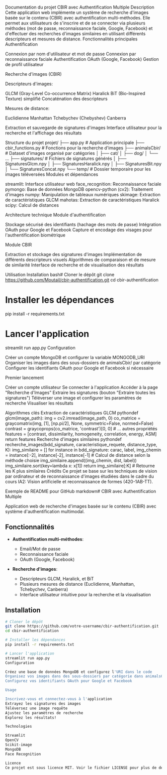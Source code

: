 Documentation du projet CBIR avec Authentification Multiple
Description
Cette application web implémente un système de recherche d'images basée sur le contenu (CBIR) avec authentification multi-méthodes. Elle permet aux utilisateurs de s'inscrire et de se connecter via plusieurs méthodes (mot de passe, reconnaissance faciale, Google, Facebook) et d'effectuer des recherches d'images similaires en utilisant différents descripteurs et mesures de distance.
Fonctionnalités principales
Authentification

Connexion par nom d'utilisateur et mot de passe
Connexion par reconnaissance faciale
Authentification OAuth (Google, Facebook)
Gestion de profil utilisateur

Recherche d'images (CBIR)

Descripteurs d'images:

GLCM (Gray-Level Co-occurrence Matrix)
Haralick
BiT (Bio-Inspired Texture) simplifié
Concaténation des descripteurs


Mesures de distance:

Euclidienne
Manhattan
Tchebychev (Chebyshev)
Canberra


Extraction et sauvegarde de signatures d'images
Interface utilisateur pour la recherche et l'affichage des résultats

Structure du projet
projet/
├── app.py                  # Application principale
├── cbir_functions.py       # Fonctions pour la recherche d'images
├── animalsCbir/            # Dataset d'images organisé par catégories
│   ├── cat/
│   ├── dog/
│   └── ...
├── signatures/             # Fichiers de signatures générés
│   ├── SignaturesGlcm.npy
│   ├── SignaturesHaralick.npy
│   ├── SignaturesBit.npy
│   └── SignaturesConcat.npy
└── temp/                   # Dossier temporaire pour les images téléversées
Modules et dépendances

streamlit: Interface utilisateur web
face_recognition: Reconnaissance faciale
pymongo: Base de données MongoDB
opencv-python (cv2): Traitement d'images
numpy: Manipulation de tableaux numériques
skimage: Extraction de caractéristiques GLCM
mahotas: Extraction de caractéristiques Haralick
scipy: Calcul de distances

Architecture technique
Module d'authentification

Stockage sécurisé des identifiants (hachage des mots de passe)
Intégration OAuth pour Google et Facebook
Capture et encodage des visages pour l'authentification biométrique

Module CBIR

Extraction et stockage des signatures d'images
Implémentation de différents descripteurs visuels
Algorithmes de comparaison et de mesure de similarité
Interface de recherche et de visualisation des résultats

Utilisation
Installation
bash# Cloner le dépôt
git clone https://github.com/Moutail/cbir-authentification.git
cd cbir-authentification

# Installer les dépendances
pip install -r requirements.txt

# Lancer l'application
streamlit run app.py
Configuration

Créer un compte MongoDB et configurer la variable MONGODB_URI
Organiser les images dans des sous-dossiers de animalsCbir/ par catégorie
Configurer les identifiants OAuth pour Google et Facebook si nécessaire

Premier lancement

Créer un compte utilisateur
Se connecter à l'application
Accéder à la page "Recherche d'Images"
Extraire les signatures (bouton "Extraire toutes les signatures")
Téléverser une image et configurer les paramètres de recherche
Visualiser les résultats

Algorithmes clés
Extraction de caractéristiques GLCM
pythondef glcm(image_path):
    img = cv2.imread(image_path, 0)
    co_matrice = graycomatrix(img, [1], [np.pi/2], None, symmetric=False, normed=False)
    contrast = graycoprops(co_matrice, 'contrast')[0, 0]
    # ... autres propriétés
    features = [contrast, dissimilarity, homogeneity, correlation, energy, ASM]
    return features
Recherche d'images similaires
pythondef recherche_images(bdd_signature, caracteristique_requete, distance_type, K):
    img_similaire = []
    for instance in bdd_signature:
        carac, label, img_chemin = instance[:-2], instance[-2], instance[-1]
        # Calcul de distance selon la méthode choisie
        img_similaire.append((img_chemin, dist, label))
    img_similaire.sort(key=lambda x: x[1])
    return img_similaire[:K]  # Retourne les K plus similaires
Crédits
Ce projet se base sur les techniques de vision par ordinateur et de reconnaissance d'images étudiées dans le cadre du cours IA2: Vision artificielle et reconnaissance de formes (420-1AB-TT).

Exemple de README pour GitHub
markdown# CBIR avec Authentification Multiple

Application web de recherche d'images basée sur le contenu (CBIR) avec système d'authentification multimodal.

## Fonctionnalités

- **Authentification multi-méthodes**:
  - Email/Mot de passe
  - Reconnaissance faciale
  - OAuth (Google, Facebook)

- **Recherche d'images**:
  - Descripteurs GLCM, Haralick, et BiT
  - Plusieurs mesures de distance (Euclidienne, Manhattan, Tchebychev, Canberra)
  - Interface utilisateur intuitive pour la recherche et la visualisation

## Installation

```bash
# Cloner le dépôt
git clone https://github.com/votre-username/cbir-authentification.git
cd cbir-authentification

# Installer les dépendances
pip install -r requirements.txt

# Lancer l'application
streamlit run app.py
Configuration

Créez une base de données MongoDB et configurez l'URI dans le code
Organisez vos images dans des sous-dossiers par catégorie dans animalsCbir/
Configurez vos identifiants OAuth pour Google et Facebook

Usage

Inscrivez-vous et connectez-vous à l'application
Extrayez les signatures des images
Téléversez une image requête
Ajustez les paramètres de recherche
Explorez les résultats!

Technologies

Streamlit
OpenCV
Scikit-image
MongoDB
Face Recognition

Licence
Ce projet est sous licence MIT. Voir le fichier LICENSE pour plus de détails.
